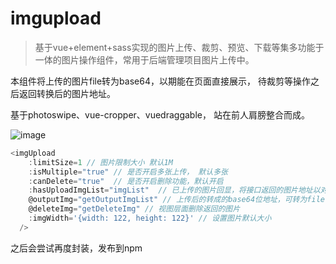 # imgupload

> 基于vue+element+sass实现的图片上传、裁剪、预览、下载等集多功能于一体的图片操作组件，常用于后端管理项目图片上传中。


本组件将上传的图片file转为base64，以期能在页面直接展示， 待裁剪等操作之后返回转换后的图片地址。

基于photoswipe、vue-cropper、vuedraggable， 站在前人肩膀整合而成。

![image](https://github.com/xiangergou/imgUpload-npm/blob/master/static/img.gif)
```js
<imgUpload
    :limitSize=1 // 图片限制大小 默认1M
    :isMultiple="true" // 是否开启多张上传， 默认多张
    :canDelete="true"  // 是否开启删除功能，默认开启
    :hasUploadImgList="imgList"  // 已上传的图片回显，将接口返回的图片地址以对象数组的格式传入。 {src: 'address', title: 'img.png'}
    @outputImg="getOutputImgList" // 上传后的转成的base64位地址，可转为file
    @deleteImg="getDeleteImg" // 视图层面删除返回的图片
    :imgWidth='{width: 122, height: 122}' // 设置图片默认大小
  />
```

之后会尝试再度封装，发布到npm


